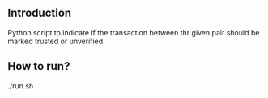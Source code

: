 ## Introduction

Python script to indicate if the transaction between thr given pair should be marked trusted or unverified.

## How to run?

./run.sh
